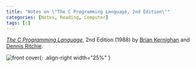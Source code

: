 ```yaml
---
title: "Notes on \"The C Programming Language, 2nd Edition\""
categories: [Notes, Reading, Computer]
tags: [c]
---
```


[*The C Programming Language*](https://en.wikipedia.org/wiki/The_C_Programming_Language), 2nd Edition (1988) by [Brian Kernighan](https://www.cs.princeton.edu/~bwk/) and [Dennis Ritchie](https://en.wikipedia.org/wiki/Dennis_Ritchie).

![front cover](https://images-na.ssl-images-amazon.com/images/I/41h%2B7zx%2BhFL._SX376_BO1,204,203,200_.jpg){: .align-right width="25%" }

